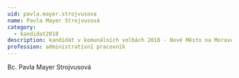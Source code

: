 ```yaml
---
uid: pavla.mayer.strojvusova
name: Pavla Mayer Strojvusová
category:
  - kandidat2018
description: kandidát v komunálních volbách 2018 - Nové Město na Moravě
profession: administrativní pracovník
---
```


Bc. Pavla Mayer Strojvusová
